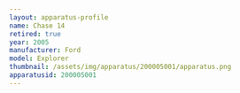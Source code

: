 ```yaml
---
layout: apparatus-profile
name: Chase 14
retired: true
year: 2005
manufacturer: Ford
model: Explorer
thumbnail: /assets/img/apparatus/200005001/apparatus.png
apparatusid: 200005001
---
```

